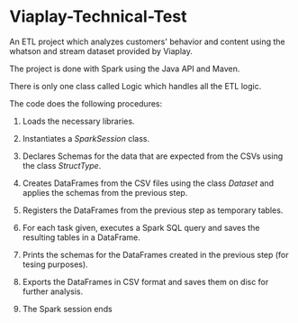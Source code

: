 # Viaplay-Technical-Test
An ETL project which analyzes customers' behavior and content using the whatson and stream dataset provided by Viaplay.

The project is done with Spark using the Java API and Maven. 

There is only one class called Logic which handles all the ETL logic.

The code does the following procedures:

1. Loads the necessary libraries.

2. Instantiates a *SparkSession* class.

3. Declares Schemas for the data that are expected from the CSVs using the class *StructType*.  

4. Creates DataFrames from the CSV files using the class *Dataset<Row>* and applies the schemas from the previous step.

5. Registers the DataFrames from the previous step as temporary tables.

6. For each task given, executes a Spark SQL query and saves the resulting tables in a DataFrame.

7. Prints the schemas for the DataFrames created in the previous step (for tesing purposes).

8. Exports the DataFrames in CSV format and saves them on disc for further analysis.

9. The Spark session ends
